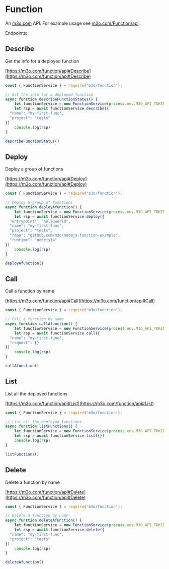 # Function

An [m3o.com](https://m3o.com) API. For example usage see [m3o.com/Function/api](https://m3o.com/Function/api).

Endpoints:

## Describe

Get the info for a deployed function


[https://m3o.com/function/api#Describe](https://m3o.com/function/api#Describe)

```js
const { FunctionService } = require('m3o/function');

// Get the info for a deployed function
async function describeFunctionStatus() {
	let functionService = new FunctionService(process.env.M3O_API_TOKEN)
	let rsp = await functionService.describe({
  "name": "my-first-func",
  "project": "tests"
})
	console.log(rsp)
}

describeFunctionStatus()
```
## Deploy

Deploy a group of functions


[https://m3o.com/function/api#Deploy](https://m3o.com/function/api#Deploy)

```js
const { FunctionService } = require('m3o/function');

// Deploy a group of functions
async function deployAfunction() {
	let functionService = new FunctionService(process.env.M3O_API_TOKEN)
	let rsp = await functionService.deploy({
  "entrypoint": "helloworld",
  "name": "my-first-func",
  "project": "tests",
  "repo": "github.com/m3o/nodejs-function-example",
  "runtime": "nodejs14"
})
	console.log(rsp)
}

deployAfunction()
```
## Call

Call a function by name


[https://m3o.com/function/api#Call](https://m3o.com/function/api#Call)

```js
const { FunctionService } = require('m3o/function');

// Call a function by name
async function callAfunction() {
	let functionService = new FunctionService(process.env.M3O_API_TOKEN)
	let rsp = await functionService.call({
  "name": "my-first-func",
  "request": {}
})
	console.log(rsp)
}

callAfunction()
```
## List

List all the deployed functions


[https://m3o.com/function/api#List](https://m3o.com/function/api#List)

```js
const { FunctionService } = require('m3o/function');

// List all the deployed functions
async function listFunctions() {
	let functionService = new FunctionService(process.env.M3O_API_TOKEN)
	let rsp = await functionService.list({})
	console.log(rsp)
}

listFunctions()
```
## Delete

Delete a function by name


[https://m3o.com/function/api#Delete](https://m3o.com/function/api#Delete)

```js
const { FunctionService } = require('m3o/function');

// Delete a function by name
async function deleteAfunction() {
	let functionService = new FunctionService(process.env.M3O_API_TOKEN)
	let rsp = await functionService.delete({
  "name": "my-first-func",
  "project": "tests"
})
	console.log(rsp)
}

deleteAfunction()
```
